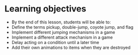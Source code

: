 # Learning objectives

- By the end of this lesson, students will be able to:
- Define the terms pickup, double-jump, coyote jump, and flag
- Implement different jumping mechanisms in a game
- Implement a different attack mechanism in a game
- Delay acting on a condition until a later time
- Add their own animations to items when they are destroyed
